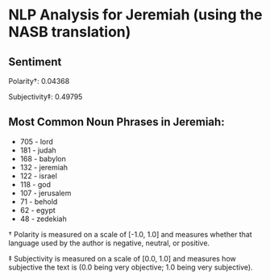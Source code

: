 # NLP Analysis for Jeremiah (using the NASB translation)

## Sentiment

Polarity†: 0.04368

Subjectivity‡: 0.49795

## Most Common Noun Phrases in Jeremiah:

 * 705	-  lord
 * 181	-  judah
 * 168	-  babylon
 * 132	-  jeremiah
 * 122	-  israel
 * 118	-  god
 * 107	-  jerusalem
 * 71	-  behold
 * 62	-  egypt
 * 48	-  zedekiah


† Polarity is measured on a scale of [-1.0, 1.0] and measures whether that language used by the author is negative, neutral, or positive.

‡ Subjectivity is measured on a scale of [0.0, 1.0] and measures how subjective the text is (0.0 being very objective; 1.0 being very subjective).
